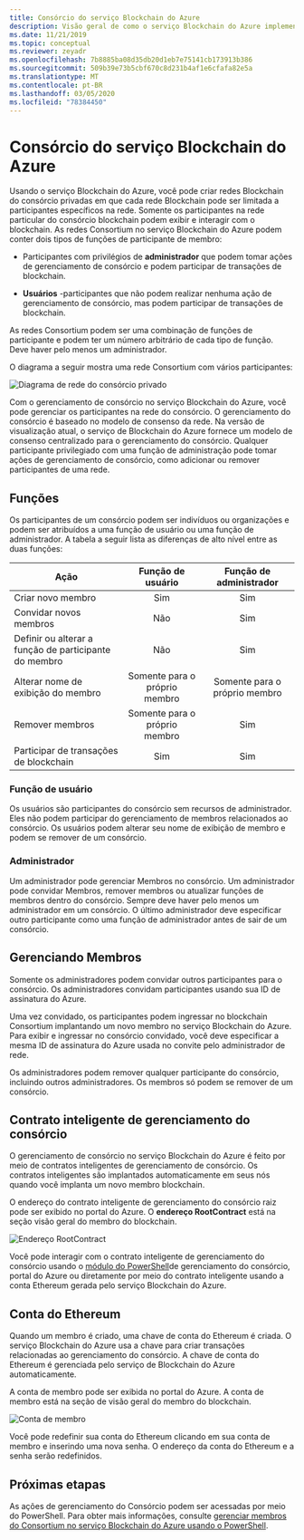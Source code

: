 ```yaml
---
title: Consórcio do serviço Blockchain do Azure
description: Visão geral de como o serviço Blockchain do Azure implementa redes Blockchain do Consortium.
ms.date: 11/21/2019
ms.topic: conceptual
ms.reviewer: zeyadr
ms.openlocfilehash: 7b8885ba08d35db20d1eb7e75141cb173913b386
ms.sourcegitcommit: 509b39e73b5cbf670c8d231b4af1e6cfafa82e5a
ms.translationtype: MT
ms.contentlocale: pt-BR
ms.lasthandoff: 03/05/2020
ms.locfileid: "78384450"
---
```

# <a name="azure-blockchain-service-consortium"></a>Consórcio do serviço Blockchain do Azure

Usando o serviço Blockchain do Azure, você pode criar redes Blockchain do consórcio privadas em que cada rede Blockchain pode ser limitada a participantes específicos na rede. Somente os participantes na rede particular do consórcio blockchain podem exibir e interagir com o blockchain. As redes Consortium no serviço Blockchain do Azure podem conter dois tipos de funções de participante de membro:

* Participantes com privilégios de **administrador** que podem tomar ações de gerenciamento de consórcio e podem participar de transações de blockchain.

* **Usuários** -participantes que não podem realizar nenhuma ação de gerenciamento de consórcio, mas podem participar de transações de blockchain.

As redes Consortium podem ser uma combinação de funções de participante e podem ter um número arbitrário de cada tipo de função. Deve haver pelo menos um administrador.

O diagrama a seguir mostra uma rede Consortium com vários participantes:

![Diagrama de rede do consórcio privado](./media/consortium/network-diagram.png)

Com o gerenciamento de consórcio no serviço Blockchain do Azure, você pode gerenciar os participantes na rede do consórcio. O gerenciamento do consórcio é baseado no modelo de consenso da rede. Na versão de visualização atual, o serviço de Blockchain do Azure fornece um modelo de consenso centralizado para o gerenciamento do consórcio. Qualquer participante privilegiado com uma função de administração pode tomar ações de gerenciamento de consórcio, como adicionar ou remover participantes de uma rede.

## <a name="roles"></a>Funções

Os participantes de um consórcio podem ser indivíduos ou organizações e podem ser atribuídos a uma função de usuário ou uma função de administrador. A tabela a seguir lista as diferenças de alto nível entre as duas funções:

| Ação | Função de usuário | Função de administrador
|--------|:----:|:------------:|
| Criar novo membro | Sim | Sim |
| Convidar novos membros | Não | Sim |
| Definir ou alterar a função de participante do membro | Não | Sim |
| Alterar nome de exibição do membro | Somente para o próprio membro | Somente para o próprio membro |
| Remover membros | Somente para o próprio membro | Sim |
| Participar de transações de blockchain | Sim | Sim |

### <a name="user-role"></a>Função de usuário

Os usuários são participantes do consórcio sem recursos de administrador. Eles não podem participar do gerenciamento de membros relacionados ao consórcio. Os usuários podem alterar seu nome de exibição de membro e podem se remover de um consórcio.

### <a name="administrator"></a>Administrador

Um administrador pode gerenciar Membros no consórcio. Um administrador pode convidar Membros, remover membros ou atualizar funções de membros dentro do consórcio.
Sempre deve haver pelo menos um administrador em um consórcio. O último administrador deve especificar outro participante como uma função de administrador antes de sair de um consórcio.

## <a name="managing-members"></a>Gerenciando Membros

Somente os administradores podem convidar outros participantes para o consórcio. Os administradores convidam participantes usando sua ID de assinatura do Azure.

Uma vez convidado, os participantes podem ingressar no blockchain Consortium implantando um novo membro no serviço Blockchain do Azure. Para exibir e ingressar no consórcio convidado, você deve especificar a mesma ID de assinatura do Azure usada no convite pelo administrador de rede.

Os administradores podem remover qualquer participante do consórcio, incluindo outros administradores. Os membros só podem se remover de um consórcio.

## <a name="consortium-management-smart-contract"></a>Contrato inteligente de gerenciamento do consórcio

O gerenciamento de consórcio no serviço Blockchain do Azure é feito por meio de contratos inteligentes de gerenciamento de consórcio. Os contratos inteligentes são implantados automaticamente em seus nós quando você implanta um novo membro blockchain.

O endereço do contrato inteligente de gerenciamento do consórcio raiz pode ser exibido no portal do Azure. O **endereço RootContract** está na seção visão geral do membro do blockchain.

![Endereço RootContract](./media/consortium/rootcontract-address.png)

Você pode interagir com o contrato inteligente de gerenciamento do consórcio usando o [módulo do PowerShell](manage-consortium-powershell.md)de gerenciamento do consórcio, portal do Azure ou diretamente por meio do contrato inteligente usando a conta Ethereum gerada pelo serviço Blockchain do Azure.

## <a name="ethereum-account"></a>Conta do Ethereum

Quando um membro é criado, uma chave de conta do Ethereum é criada. O serviço Blockchain do Azure usa a chave para criar transações relacionadas ao gerenciamento do consórcio. A chave de conta do Ethereum é gerenciada pelo serviço de Blockchain do Azure automaticamente.

A conta de membro pode ser exibida no portal do Azure. A conta de membro está na seção de visão geral do membro do blockchain.

![Conta de membro](./media/consortium/member-account.png)

Você pode redefinir sua conta do Ethereum clicando em sua conta de membro e inserindo uma nova senha. O endereço da conta do Ethereum e a senha serão redefinidos.  

## <a name="next-steps"></a>Próximas etapas

As ações de gerenciamento do Consórcio podem ser acessadas por meio do PowerShell. Para obter mais informações, consulte [gerenciar membros do Consortium no serviço Blockchain do Azure usando o PowerShell](manage-consortium-powershell.md).
